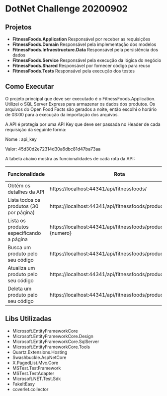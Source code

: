 # DotNet Challenge 20200902

## Projetos

- **FitnessFoods.Application** 
Responsável por receber as requisições 
- **FitnessFoods.Domain**
Responsável pela implementação dos modelos 
- **FitnessFoods.Infraestructure.Data**
Responsável pela persistência dos dados 
- **FitnessFoods.Service**
Responsável pela execução da lógica do negócio 
- **FitnessFoods.Shared**
Responsável por fornecer código para reuso 
- **FitnessFoods.Tests**
Responsável pela execução dos testes


## Como Executar
O projeto principal que deve ser executado é o FitnessFoods.Application. Utilizei o SQL Server Express para armazenar os dados dos produtos. Os arquivos do Open Food Facts são gerados a noite, então escolhi o horário de 03:00 para a execução da importação dos arquivos.

A API é protegia por uma API Key que deve ser passada no Header de cada requisição da seguinte forma:

Nome : api_key

Valor: 45d30d2e72314d30a6dbc81d47ba73aa

A tabela abaixo mostra as funcionalidades de cada rota da API:



|Funcionalidade                           |Rota                                                            |Método HTTP |
|-----------------------------------------|----------------------------------------------------------------|------------|
|Obtém os detalhes da API                 |https://localhost:44341/api/fitnessfoods/                       |GET         |
|Lista todos os produtos (30 por página)  |https://localhost:44341/api/fitnessfoods/products               |GET         |
|Lista os produtos especificando a página |https://localhost:44341/api/fitnessfoods/products?page={numero} |GET         |
|Busca um produto pelo seu código         |https://localhost:44341/api/fitnessfoods/products/{codigo}      |GET         |
|Atualiza um produto pelo seu código      |https://localhost:44341/api/fitnessfoods/products/{codigo}      |PUT         |
|Deleta um produto pelo seu código        |https://localhost:44341/api/fitnessfoods/products/{codigo}      |DELETE      |

## Libs Utilizadas
- Microsoft.EntityFrameworkCore
- Microsoft.EntityFrameworkCore.Design
 - Microsoft.EntityFrameworkCore.SqlServer
 - Microsoft.EntityFrameworkCore.Tools
- Quartz.Extensions.Hosting
- Swashbuckle.AspNetCore
- X.PagedList.Mvc.Core
- MSTest.TestFramework
- MSTest.TestAdapter
- Microsoft.NET.Test.Sdk
- FakeItEasy
- coverlet.collector

